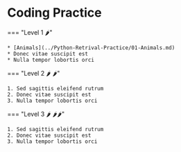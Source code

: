 # Coding Practice

=== "Level 1 🌶️"

    * [Animals](../Python-Retrival-Practice/01-Animals.md)
    * Donec vitae suscipit est
    * Nulla tempor lobortis orci

=== "Level 2 🌶️ 🌶️"

    1. Sed sagittis eleifend rutrum
    2. Donec vitae suscipit est
    3. Nulla tempor lobortis orci

=== "Level 3 🌶️ 🌶️🌶️"

    1. Sed sagittis eleifend rutrum
    2. Donec vitae suscipit est
    3. Nulla tempor lobortis orci
